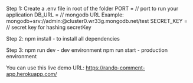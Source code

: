 Step 1: Create a .env file in root of the folder
    PORT = // port to run your application
    DB_URL = // mongodb URL Example: mongodb+srv://admin:<password>@cluster0.wr33g.mongodb.net/test
    SECRET_KEY = // secret key for hashing secretKey

Step 2: 
    npm install  - to install all dependencies

Step 3:
    npm run dev - dev environment
    npm run start - production environment

You can use this live demo URL: https://rando-comment-app.herokuapp.com/